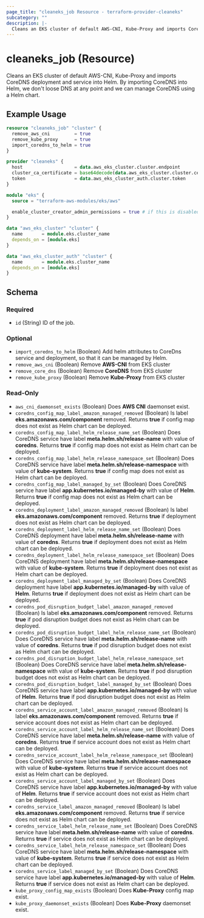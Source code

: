 ```yaml
---
page_title: "cleaneks_job Resource - terraform-provider-cleaneks"
subcategory: ""
description: |-
  Cleans an EKS cluster of default AWS-CNI, Kube-Proxy and imports CoreDNS deployment and service into Helm. By importing CoreDNS into Helm, we don't loose DNS at any point and we can manage CoreDNS using a Helm chart.
---
```


# cleaneks_job (Resource)

Cleans an EKS cluster of default AWS-CNI, Kube-Proxy and imports CoreDNS deployment and service into Helm. By importing CoreDNS into Helm, we don't loose DNS at any point and we can manage CoreDNS using a Helm chart.

## Example Usage

```terraform
resource "cleaneks_job" "cluster" {
  remove_aws_cni         = true
  remove_kube_proxy      = true
  import_coredns_to_helm = true
}

provider "cleaneks" {
  host                   = data.aws_eks_cluster.cluster.endpoint
  cluster_ca_certificate = base64decode(data.aws_eks_cluster.cluster.certificate_authority[0].data)
  token                  = data.aws_eks_cluster_auth.cluster.token
}

module "eks" {
  source = "terraform-aws-modules/eks/aws"

  enable_cluster_creator_admin_permissions = true # if this is disabled then the deployment user cannot work inside kubernetes cluster
}

data "aws_eks_cluster" "cluster" {
  name       = module.eks.cluster_name
  depends_on = [module.eks]
}

data "aws_eks_cluster_auth" "cluster" {
  name       = module.eks.cluster_name
  depends_on = [module.eks]
}
```

<!-- schema generated by tfplugindocs -->
## Schema

### Required

- `id` (String) ID of the job.

### Optional

- `import_coredns_to_helm` (Boolean) Add helm attributes to CoreDns service and deployment, so that it can be managed by Helm.
- `remove_aws_cni` (Boolean) Remove **AWS-CNI** from EKS cluster
- `remove_core_dns` (Boolean) Remove **CoreDNS** from EKS cluster
- `remove_kube_proxy` (Boolean) Remove **Kube-Proxy** from EKS cluster

### Read-Only

- `aws_cni_daemonset_exists` (Boolean) Does **AWS CNI** daemonset exist.
- `coredns_config_map_label_amazon_managed_removed` (Boolean) Is label **eks.amazonaws.com/component** removed. Returns **true** if config map does not exist as Helm chart can be deployed.
- `coredns_config_map_label_helm_release_name_set` (Boolean) Does CoreDNS service have label **meta.helm.sh/release-name** with value of **coredns**. Returns **true** if config map does not exist as Helm chart can be deployed.
- `coredns_config_map_label_helm_release_namespace_set` (Boolean) Does CoreDNS service have label **meta.helm.sh/release-namespace** with value of **kube-system**. Returns **true** if config map does not exist as Helm chart can be deployed.
- `coredns_config_map_label_managed_by_set` (Boolean) Does CoreDNS service have label **app.kubernetes.io/managed-by** with value of **Helm**. Returns **true** if config map does not exist as Helm chart can be deployed.
- `coredns_deployment_label_amazon_managed_removed` (Boolean) Is label **eks.amazonaws.com/component** removed. Returns **true** if deployment does not exist as Helm chart can be deployed.
- `coredns_deployment_label_helm_release_name_set` (Boolean) Does CoreDNS deployment have label **meta.helm.sh/release-name** with value of **coredns**. Returns **true** if deployment does not exist as Helm chart can be deployed.
- `coredns_deployment_label_helm_release_namespace_set` (Boolean) Does CoreDNS deployment have label **meta.helm.sh/release-namespace** with value of **kube-system**. Returns **true** if deployment does not exist as Helm chart can be deployed.
- `coredns_deployment_label_managed_by_set` (Boolean) Does CoreDNS deployment have label **app.kubernetes.io/managed-by** with value of **Helm**. Returns **true** if deployment does not exist as Helm chart can be deployed.
- `coredns_pod_disruption_budget_label_amazon_managed_removed` (Boolean) Is label **eks.amazonaws.com/component** removed. Returns **true** if pod disruption budget does not exist as Helm chart can be deployed.
- `coredns_pod_disruption_budget_label_helm_release_name_set` (Boolean) Does CoreDNS service have label **meta.helm.sh/release-name** with value of **coredns**. Returns **true** if pod disruption budget does not exist as Helm chart can be deployed.
- `coredns_pod_disruption_budget_label_helm_release_namespace_set` (Boolean) Does CoreDNS service have label **meta.helm.sh/release-namespace** with value of **kube-system**. Returns **true** if pod disruption budget does not exist as Helm chart can be deployed.
- `coredns_pod_disruption_budget_label_managed_by_set` (Boolean) Does CoreDNS service have label **app.kubernetes.io/managed-by** with value of **Helm**. Returns **true** if pod disruption budget does not exist as Helm chart can be deployed.
- `coredns_service_account_label_amazon_managed_removed` (Boolean) Is label **eks.amazonaws.com/component** removed. Returns **true** if service account does not exist as Helm chart can be deployed.
- `coredns_service_account_label_helm_release_name_set` (Boolean) Does CoreDNS service have label **meta.helm.sh/release-name** with value of **coredns**. Returns **true** if service account does not exist as Helm chart can be deployed.
- `coredns_service_account_label_helm_release_namespace_set` (Boolean) Does CoreDNS service have label **meta.helm.sh/release-namespace** with value of **kube-system**. Returns **true** if service account does not exist as Helm chart can be deployed.
- `coredns_service_account_label_managed_by_set` (Boolean) Does CoreDNS service have label **app.kubernetes.io/managed-by** with value of **Helm**. Returns **true** if service account does not exist as Helm chart can be deployed.
- `coredns_service_label_amazon_managed_removed` (Boolean) Is label **eks.amazonaws.com/component** removed. Returns **true** if service does not exist as Helm chart can be deployed.
- `coredns_service_label_helm_release_name_set` (Boolean) Does CoreDNS service have label **meta.helm.sh/release-name** with value of **coredns**. Returns **true** if service does not exist as Helm chart can be deployed.
- `coredns_service_label_helm_release_namespace_set` (Boolean) Does CoreDNS service have label **meta.helm.sh/release-namespace** with value of **kube-system**. Returns **true** if service does not exist as Helm chart can be deployed.
- `coredns_service_label_managed_by_set` (Boolean) Does CoreDNS service have label **app.kubernetes.io/managed-by** with value of **Helm**. Returns **true** if service does not exist as Helm chart can be deployed.
- `kube_proxy_config_map_exists` (Boolean) Does **Kube-Proxy** config map exist.
- `kube_proxy_daemonset_exists` (Boolean) Does **Kube-Proxy** daemonset exist.